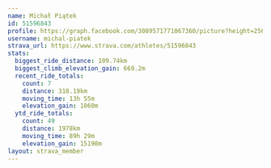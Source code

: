 ```yaml
---
name: Michał Piątek
id: 51596843
profile: https://graph.facebook.com/3089571771067360/picture?height=256&width=256
username: michal-piatek
strava_url: https://www.strava.com/athletes/51596843
stats:
  biggest_ride_distance: 109.74km
  biggest_climb_elevation_gain: 669.2m
  recent_ride_totals:
    count: 7
    distance: 318.19km
    moving_time: 13h 55m
    elevation_gain: 1060m
  ytd_ride_totals:
    count: 49
    distance: 1978km
    moving_time: 89h 29m
    elevation_gain: 15190m
layout: strava_member
--- 
```

